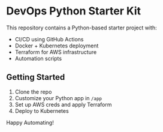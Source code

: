 # DevOps Python Starter Kit

This repository contains a Python-based starter project with:

- CI/CD using GitHub Actions
- Docker + Kubernetes deployment
- Terraform for AWS infrastructure
- Automation scripts

## Getting Started

1. Clone the repo
2. Customize your Python app in `/app`
3. Set up AWS creds and apply Terraform
4. Deploy to Kubernetes

Happy Automating!

